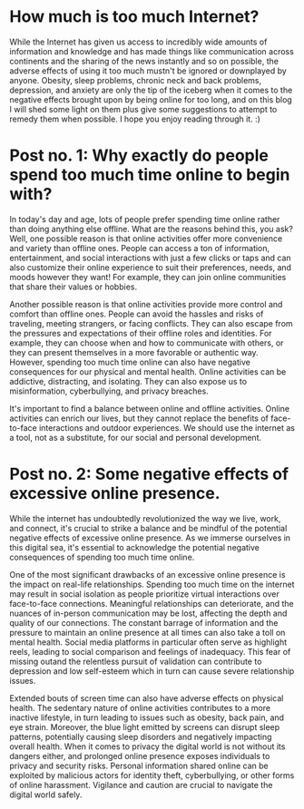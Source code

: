 # How much is too much Internet?
While the Internet has given us access to incredibly wide amounts of information and knowledge and has made things like communication across continents and the sharing of the news instantly and so on possible, the adverse effects of using it too much mustn't be ignored or downplayed by anyone. Obesity, sleep problems, chronic neck and back problems, depression, and anxiety are only the tip of the iceberg when it comes to the negative effects brought upon by being online for too long, and on this blog I will shed some light on them plus give some suggestions to attempt to remedy them when possible. I hope you enjoy reading through it. :) 
# Post no. 1: Why exactly do people spend too much time online to begin with?
In today's day and age, lots of people prefer spending time online rather than doing anything else offline. What are the reasons behind this, you ask? Well,
one possible reason is that online activities offer more convenience and variety than offline ones. People can access a ton of information, entertainment, and social interactions with just a few clicks or taps and can also customize their online experience to suit their preferences, needs, and moods however they want! For example, they can join online communities that share their values or hobbies.

Another possible reason is that online activities provide more control and comfort than offline ones. People can avoid the hassles and risks of traveling, meeting strangers, or facing conflicts. They can also escape from the pressures and expectations of their offline roles and identities. For example, they can choose when and how to communicate with others, or they can present themselves in a more favorable or authentic way. However, spending too much time online can also have negative consequences for our physical and mental health. Online activities can be addictive, distracting, and isolating. They can also expose us to misinformation, cyberbullying, and privacy breaches.

It's important to find a balance between online and offline activities. Online activities can enrich our lives, but they cannot replace the benefits of face-to-face interactions and outdoor experiences. We should use the internet as a tool, not as a substitute, for our social and personal development.
# Post no. 2: Some negative effects of excessive online presence.
While the internet has undoubtedly revolutionized the way we live, work, and connect, it's crucial to strike a balance and be mindful of the potential negative effects of excessive online presence. As we immerse ourselves in this digital sea, it's essential to acknowledge the potential negative consequences of spending too much time online.

One of the most significant drawbacks of an excessive online presence is the impact on real-life relationships. Spending too much time on the internet may result in social isolation as people prioritize virtual interactions over face-to-face connections. Meaningful relationships can deteriorate, and the nuances of in-person communication may be lost, affecting the depth and quality of our connections. The constant barrage of information and the pressure to maintain an online presence at all times can also take a toll on mental health. Social media platforms in particular often serve as highlight reels, leading to social comparison and feelings of inadequacy. This fear of missing outand the relentless pursuit of validation can contribute to depression and low self-esteem which in turn can cause severe relationship issues.

Extended bouts of screen time can also have adverse effects on physical health. The sedentary nature of online activities contributes to a more inactive lifestyle, in turn leading to issues such as obesity, back pain, and eye strain. Moreover, the blue light emitted by screens can disrupt sleep patterns, potentially causing sleep disorders and negatively impacting overall health. When it comes to privacy the digital world is not without its dangers either, and prolonged online presence exposes individuals to privacy and security risks. Personal information shared online can be exploited by malicious actors for identity theft, cyberbullying, or other forms of online harassment. Vigilance and caution are crucial to navigate the digital world safely.

